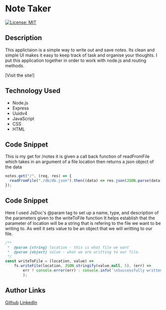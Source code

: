 # Note Taker

[![License: MIT](https://img.shields.io/badge/License-MIT-yellow.svg)](https://opensource.org/licenses/MIT)

## Description
This applictaion is a simple way to write out and save notes. 
Its clean and simple UI makes it easy to keep track of task and organise your thoughts.
I put this application together in order to work with node.js and routing methods.

[Visit the site!]

## Technology Used
* Node.js
* Express
* Uuidv4
* JavaScript
* CSS
* HTML

## Code Snippet

This is my get for /notes it is given a call back function of readFromFile which takes in an argument of a file location then returns a json object of the data
```JavaScript 
notes.get("/", (req, res) => {
  readFromFile("./db/db.json").then((data) => res.json(JSON.parse(data)));
});
```

## Code Snippet

Here I used JsDoc's @param tag to set up a name, type, and description of the parameters given to the writeToFile function
It helps establish that the parameter of location will be a string that is refering to the file we want to be writing to.
As well it sets value to be an object that we will writting to our file.

``` JavaScript
/**
 *  @param {string} location - this is what file we want
 *  @param {object} value - what we are writting to our file.
 */
const writeToFile = (location, value) =>
    fs.writeFile(location, JSON.stringify(value,null, 5), (err) => 
        err ? console.error(err) : console.info(`\nSuccessfully written to ${location} !`)
        );
```

## Author Links

[Github](https://github.com/mattjgatsby)
[LinkedIn](https://www.linkedin.com/in/matthew-gatsby-1a1521250/)